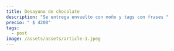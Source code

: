 ```yaml
---
title: Desayuno de chocolate
description: "Se entrega envuelto con moño y tags con frases "
precio: " $ 4200"
tags:
  - post
image: /assets/assets/article-1.jpeg
---
```

